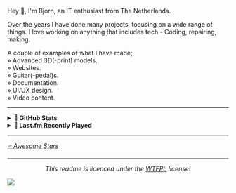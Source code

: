 Hey 👋, I'm Bjorn, an IT enthusiast from The Netherlands.

Over the years I have done many projects, focusing on a wide range of things. I love working on anything that includes tech - Coding, repairing, making.

A couple of examples of what I have made;<br>
» Advanced 3D(-print) models.<br>
» Websites.<br>
» Guitar(-pedal)s.<br>
» Documentation.<br>
» UI/UX design.<br>
» Video content.<br>

---

<details>
<summary><b>💖 GitHub Stats</b></summary>

![Metrics](https://github.com/WalkxCode/WalkxCode/blob/master/github-metrics.svg)
</details>

	
<details>
<summary><b>🎵 Last.fm Recently Played</b></summary>

[![My Last.fm](https://lastfm-recently-played.vercel.app/api?user=WalkxNL&loved=true)](https://www.last.fm/user/WalkxNL)

</details>

---
<i><a href="https://github.com/walkxcode/stars">⭐ Awesome Stars</a></i>

---
<p align="center">
  <i>This readme is licenced under the <a href="">WTFPL</a> license!
</p>
	
[![](https://visitcount.itsvg.in/api?id=walkxcode&label=Profile%20Views&color=2&pretty=false)](https://visitcount.itsvg.in)
